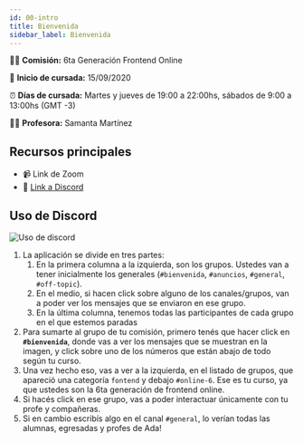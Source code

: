 ```yaml
---
id: 00-intro
title: Bienvenida
sidebar_label: Bienvenida
---
```


🙋‍♀️ **Comisión:** 6ta Generación Frontend Online

📅 **Inicio de cursada:** 15/09/2020

⏰ **Días de cursada:** Martes y jueves de 19:00 a 22:00hs, sábados de 9:00 a 13:00hs (GMT -3)

👩‍🏫 **Profesora:** Samanta Martínez

## Recursos principales

<!-- - 📚 [Documentación](https://frontend.adaitw.org/) -->

- 📹 Link de Zoom
- 📡 [Link a Discord](https://discord.gg/4RUM8bJ)

## Uso de Discord

![Uso de discord](/img/discord.png)

1. La aplicación se divide en tres partes:
   1. En la primera columna a la izquierda, son los grupos. Ustedes van a tener inicialmente los generales (`#bienvenida`, `#anuncios`, `#general`, `#off-topic`).
   2. En el medio, si hacen click sobre alguno de los canales/grupos, van a poder ver los mensajes que se enviaron en ese grupo.
   3. En la última columna, tenemos todas las participantes de cada grupo en el que estemos paradas
2. Para sumarte al grupo de tu comisión, primero tenés que hacer click en **`#bienvenida`**, donde vas a ver los mensajes que se muestran en la imagen, y click sobre uno de los números que están abajo de todo según tu curso.
3. Una vez hecho eso, vas a ver a la izquierda, en el listado de grupos, que apareció una categoría `fontend` y debajo `#online-6`. Ese es tu curso, ya que ustedes son la 6ta generación de frontend online.
4. Si hacés click en ese grupo, vas a poder interactuar únicamente con tu profe y compañeras.
5. Si en cambio escribís algo en el canal `#general`, lo verían todas las alumnas, egresadas y profes de Ada!
